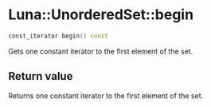# Luna::UnorderedSet::begin

```c++
const_iterator begin() const
```

Gets one constant iterator to the first element of the set. 



## Return value
Returns one constant iterator to the first element of the set. 


